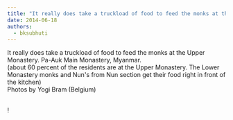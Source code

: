```yaml
---
title: "It really does take a truckload of food to feed the monks at the Upper Monastery. Pa-Auk Main Monastery..."
date: 2014-06-18
authors: 
  - bksubhuti
---
```


It really does take a truckload of food to feed the monks at the Upper Monastery. Pa-Auk Main Monastery, Myanmar.  
(about 60 percent of the residents are at the Upper Monastery. The Lower Monastery monks and Nun's from Nun section get their food right in front of the kitchen)  
Photos by Yogi Bram (Belgium)  
﻿

!

